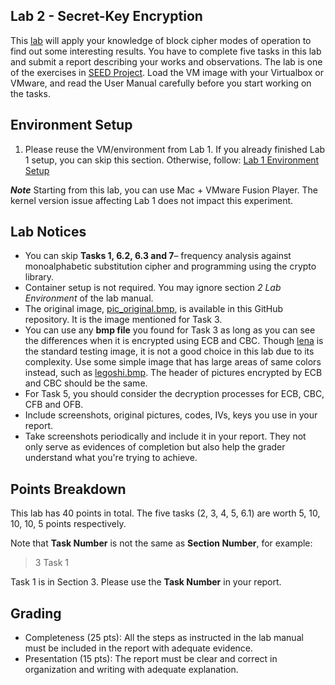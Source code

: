 
## Lab 2 - Secret-Key Encryption
This [lab](https://seedsecuritylabs.org/Labs_20.04/Files/Crypto_Encryption/Crypto_Encryption.pdf) will apply your knowledge of block cipher modes of operation to find out some interesting results. You have to complete five tasks in this lab and submit a report describing your works and observations. The lab is one of the exercises in [SEED Project](https://seedsecuritylabs.org/Labs_20.04/Crypto/). Load the VM image with your Virtualbox or VMware, and read the User Manual carefully before you start working on the tasks.

## Environment Setup

1. Please reuse the VM/environment from Lab 1. If you already finished Lab 1 setup, you can skip this section. Otherwise, follow: [Lab 1 Environment Setup](https://github.com/xyliatgithub/IntroCrypto-2025/blob/main/Lab%201/readme.md)

***Note*** Starting from this lab, you can use Mac + VMware Fusion Player. The kernel version issue affecting Lab 1 does not impact this experiment.


## Lab Notices
* You can skip **Tasks 1, 6.2, 6.3 and 7**– frequency analysis against monoalphabetic substitution cipher and programming using the crypto library.
* Container setup is not required. You may ignore section *2 Lab Environment* of the lab manual.
* The original image, [pic_original.bmp](https://raw.githubusercontent.com/xyliatgithub/IntroCrypto2024/main/Lab%202/pic_original.bmp), is available in this GitHub repository. It is the image mentioned for Task 3.
* You can use any **bmp file** you found for Task 3 as long as you can see the differences when it is encrypted using ECB and CBC. Though [lena](https://github.com/Yu-Tsern/EN.650.658/blob/master/lab/lena_color.gif) is the standard testing image, it is not a good choice in this lab due to its complexity. Use some simple image that has large areas of same colors instead, such as [legoshi.bmp](https://raw.githubusercontent.com/xyliatgithub/IntroCrypto2024/main/Lab%202/legoshi.bmp). The header of pictures encrypted by ECB and CBC should be the same.
* For Task 5, you should consider the decryption processes for ECB, CBC, CFB and OFB.
* Include screenshots, original pictures, codes, IVs, keys you use in your report.
* Take screenshots periodically and include it in your report. They not only serve as evidences of completion but also help the grader understand what you're trying to achieve.

## Points Breakdown
This lab has 40 points in total. The five tasks (2, 3, 4, 5, 6.1) are worth 5, 10, 10, 10, 5 points respectively.

Note that **Task Number** is not the same as **Section Number**, for example: 
> 3 Task 1

Task 1 is in Section 3. Please use the **Task Number** in your report.

## Grading
* Completeness (25 pts): All the steps as instructed in the lab manual must be included in the report with adequate evidence.
* Presentation (15 pts): The report must be clear and correct in organization and writing with adequate explanation.

